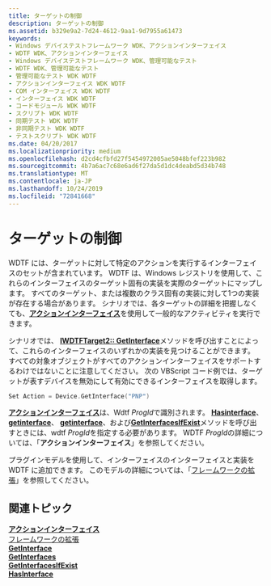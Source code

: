 ```yaml
---
title: ターゲットの制御
description: ターゲットの制御
ms.assetid: b329e9a2-7d24-4612-9aa1-9d7955a61473
keywords:
- Windows デバイステストフレームワーク WDK、アクションインターフェイス
- WDTF WDK、アクションインターフェイス
- Windows デバイステストフレームワーク WDK、管理可能なテスト
- WDTF WDK、管理可能なテスト
- 管理可能なテスト WDK WDTF
- アクションインターフェイス WDK WDTF
- COM インターフェイス WDK WDTF
- インターフェイス WDK WDTF
- コードモジュール WDK WDTF
- スクリプト WDK WDTF
- 同期テスト WDK WDTF
- 非同期テスト WDK WDTF
- テストスクリプト WDK WDTF
ms.date: 04/20/2017
ms.localizationpriority: medium
ms.openlocfilehash: d2cd4cfbfd27f5454972005ae5048bfef223b982
ms.sourcegitcommit: 4b7a6ac7c68e6ad6f27da5d1dc4deabd5d34b748
ms.translationtype: MT
ms.contentlocale: ja-JP
ms.lasthandoff: 10/24/2019
ms.locfileid: "72841668"
---
```

# <a name="controlling-targets"></a>ターゲットの制御


WDTF には、ターゲットに対して特定のアクションを実行するインターフェイスのセットが含まれています。 WDTF は、Windows レジストリを使用して、これらのインターフェイスのターゲット固有の実装を実際のターゲットにマップします。 すべてのターゲット、または複数のクラス固有の実装に対して1つの実装が存在する場合があります。 シナリオでは、各ターゲットの詳細を把握しなくても、[**アクションインターフェイス**](https://docs.microsoft.com/windows-hardware/drivers/wdtf/action-interfaces)を使用して一般的なアクティビティを実行できます。

シナリオでは、 [**IWDTFTarget2:: GetInterface**](https://docs.microsoft.com/windows-hardware/drivers/ddi/wdtf/nf-wdtf-iwdtftarget2-getinterface)メソッドを呼び出すことによって、これらのインターフェイスのいずれかの実装を見つけることができます。 すべての対象オブジェクトがすべてのアクションインターフェイスをサポートするわけではないことに注意してください。 次の VBScript コード例では、ターゲットが表すデバイスを無効にして有効にできるインターフェイスを取得します。

```cpp
Set Action = Device.GetInterface("PNP")
```

[**アクションインターフェイス**](https://docs.microsoft.com/windows-hardware/drivers/ddi/index)は、Wdtf *ProgId*で識別されます。 [**Hasinterface**](https://docs.microsoft.com/windows-hardware/drivers/ddi/wdtf/nf-wdtf-iwdtftarget2-hasinterface)、 [**getinterface**](https://docs.microsoft.com/windows-hardware/drivers/ddi/wdtf/nf-wdtf-iwdtftarget2-getinterface)、 [**getinterface**](https://docs.microsoft.com/windows-hardware/drivers/ddi/wdtf/nf-wdtf-iwdtftargets2-getinterfaces)、および[**GetInterfacesIfExist**](https://docs.microsoft.com/windows-hardware/drivers/ddi/wdtf/nf-wdtf-iwdtftargets2-getinterfacesifexist)メソッドを呼び出すときには、wdtf *ProgId*を指定する必要があります。 WDTF *ProgId*の詳細については、「**アクションインターフェイス**」を参照してください。

プラグインモデルを使用して、インターフェイスのインターフェイスと実装を WDTF に追加できます。 このモデルの詳細については、「[フレームワークの拡張](extending-the-framework.md)」を参照してください。

## <a name="related-topics"></a>関連トピック
[**アクションインターフェイス**](https://docs.microsoft.com/windows-hardware/drivers/ddi/index)  
[フレームワークの拡張](extending-the-framework.md)  
[**GetInterface**](https://docs.microsoft.com/windows-hardware/drivers/ddi/wdtf/nf-wdtf-iwdtftarget2-getinterface)  
[**GetInterfaces**](https://docs.microsoft.com/windows-hardware/drivers/ddi/wdtf/nf-wdtf-iwdtftargets2-getinterfaces)  
[**GetInterfacesIfExist**](https://docs.microsoft.com/windows-hardware/drivers/ddi/wdtf/nf-wdtf-iwdtftargets2-getinterfacesifexist)  
[**HasInterface**](https://docs.microsoft.com/windows-hardware/drivers/ddi/wdtf/nf-wdtf-iwdtftarget2-hasinterface)  



